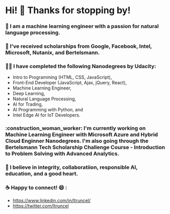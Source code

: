 # Hi! 👋 Thanks for stopping by! 



### 🔭 I am a machine learning engineer with a passion for natural language processing. 

### 🌱 I've received scholarships from Google, Facebook, Intel, Microsoft, Nutanix, and Bertelsmann.  

### :woman_student: I have completed the following Nanodegrees by Udacity: 
- Intro to Programming (HTML, CSS, JavaScript), 
- Front-End Developer (JavaScript, Ajax, jQuery, React), 
- Machine Learning Engineer, 
- Deep Learning, 
- Natural Language Processing, 
- AI for Trading, 
- AI Programming with Python, and 
- Intel Edge AI for IoT Developers. 

### :construction_woman_worker: I'm currently working on Machine Learning Engineer with Microsoft Azure and Hybrid Cloud Enginner Nanodegrees.  I'm also going through the Bertelsmann Tech Scholarship Challenge Course - Introduction to Problem Solving with Advanced Analytics. 

### :sparkling_heart: I believe in integrity, collaboratiion, responsible AI, education, and a good heart. 

### :coffee: Happy to connect! :smile: : 
  - https://www.linkedin.com/in/ltruncel/
  - https://twitter.com/ltruncel


